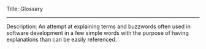Title: Glossary

-----

Description: An attempt at explaining terms and buzzwords often used in software development in a few simple words with the purpose of having explanations than can be easily referenced.
